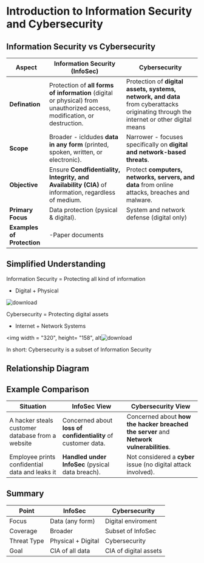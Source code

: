 # Introduction to Information Security and Cybersecurity
## Information Security vs Cybersecurity
| **Aspect**                     | **Information Security (InfoSec)**                                                                                       | **Cybersecurity**
-------------------------------- | ------------------------------------------------------------------------------------------------------------------------ | --------------------------------------------------------------------------------------------------------------------------------------
**Defination**                   | Protection of **all forms of information** (digital or physical) from unauthorized access, modification, or destruction. | Protection of **digital assets, systems, network, and data** from cyberattacks originating through the internet or other digital means
**Scope**                        | Broader - icldudes **data in any form** (printed, spoken, written, or electronic).                                       | Narrower - focuses specifically on **digital and network-based threats**.
**Objective**                    | Ensure **Condfidentiality, Integrity, and Availability (CIA)** of information, regardless of medium.                     | Protect **computers, networks, servers, and data** from online attacks, breaches and malware.
**Primary Focus**                | Data protection (pysical & digital).                                                                                     | System and network defense (digital only) 
**Examples of Protection**       | -Paper documents                                                                                                         |

## Simplified Understanding
Information Security = Protecting all kind of information
* Digital + Physical

![download](https://github.com/user-attachments/assets/2a0a47b0-4545-46e9-82f2-7141b80d33b8)


Cybersecurity = Protecting digital assets
* Internet + Network Systems

<img width = "320", height= "158", alt![download](https://github.com/user-attachments/assets/1a3334f1-5ec4-4dc5-b7fa-a6341cf8cf5f)



In short:
Cybersecurity is a subset of Information Security
## Relationship Diagram





## Example Comparison 
| Situation                                         | InfoSec View                                                   | Cybersecurity View                                
| ------------------------------------------------- | -------------------------------------------------------------- | ---------------------------------------------------
| A hacker steals customer database from a website  | Concerned about **loss of confidentiality** of customer data.  | Concerned about **how the hacker breached the server** and **Network vulnerabilities**.
| Employee prints confidential data and leaks it    | **Handled under InfoSec** (pysical data breach).               | Not considered a **cyber** issue (no digital attack involved).
## Summary
| Point       | InfoSec             | Cybersecurity         |
| ----------- | ------------------- | -------------------   |
| Focus       | Data (any form)     | Digital enviroment    |
| Coverage    | Broader             | Subset of InfoSec     |
| Threat Type | Physical + Digital  | Cybersecurity         |
| Goal        | CIA of all data     | CIA of digital assets |

